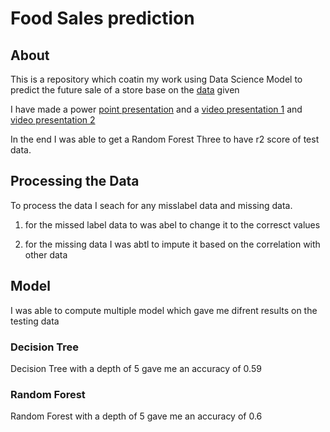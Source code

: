 # Food Sales prediction 

## About

This is a repository which coatin my work using Data Science Model to predict the future sale of a store base on the [data]('./Data/sales_predictions.csv') given

I have made a power [point presentation]('./presentation/food-prediction_powerpoint.odp') and a [video presentation 1]('./presentation/presentation_1.mp4') and [video presentation 2]('./presentation/presentation_2.mp4') 

In the end I was able to get a Random Forest Three to have r2 score of test data. 

## Processing the Data

To process the data I seach for any misslabel data and missing data. 

1. for the missed label data to was abel to change it to the corresct values

2. for the missing data I was abtl to impute it based on the correlation with other data 


## Model

I was able to compute multiple model which gave me difrent results on the testing data

### Decision Tree

Decision Tree with a depth of 5 gave me an accuracy of 0.59 

### Random Forest 

Random Forest with a depth of 5 gave me an accuracy of 0.6
 

